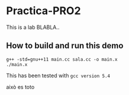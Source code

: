 # Practica-PRO2

This is a lab BLABLA..

## How to build and run this demo

```
g++ -std=gnu++11 main.cc sala.cc -o main.x
./main.x
```

This has been tested with `gcc version 5.4`

això es toto
